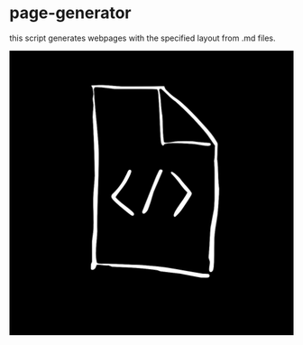 # page-generator
this script generates webpages with the specified layout from .md files.

<p align="center">
  <img src="https://github.com/adeoo/page-generator/blob/master/html-car.jpg" >
</p>
